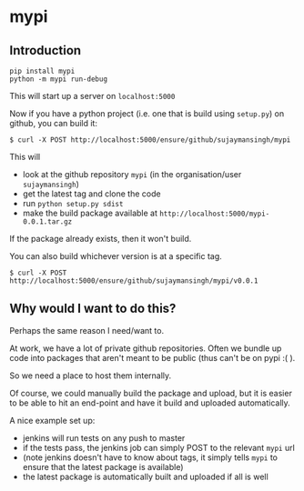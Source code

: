 # mypi


## Introduction

```
pip install mypi
python -m mypi run-debug
```

This will start up a server on `localhost:5000`

Now if you have a python project (i.e. one that is build using `setup.py`) on github, you can build it:

```
$ curl -X POST http://localhost:5000/ensure/github/sujaymansingh/mypi
```

This will

* look at the github repository `mypi` (in the organisation/user `sujaymansingh`)
* get the latest tag and clone the code
* run `python setup.py sdist`
* make the build package available at `http://localhost:5000/mypi-0.0.1.tar.gz`

If the package already exists, then it won't build.

You can also build whichever version is at a specific tag.

```
$ curl -X POST http://localhost:5000/ensure/github/sujaymansingh/mypi/v0.0.1
```

## Why would I want to do this?

Perhaps the same reason I need/want to.

At work, we have a lot of private github repositories. Often we bundle up code
into packages that aren't meant to be public (thus can't be on pypi :( ).

So we need a place to host them internally.

Of course, we could manually build the package and upload, but it is easier
to be able to hit an end-point and have it build and uploaded automatically.

A nice example set up:

* jenkins will run tests on any push to master
* if the tests pass, the jenkins job can simply POST to the relevant `mypi` url
* (note jenkins doesn't have to know about tags, it simply tells `mypi` to
   ensure that the latest package is available)
* the latest package is automatically built and uploaded if all is well
